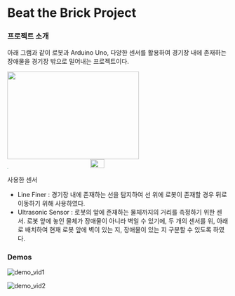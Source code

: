 # Beat the Brick Project

### 프로젝트 소개

아래 그램과 같이 로봇과  Arduino Uno, 다양한 센서를 활용하여 경기장 내에 존재하는 장애물을 경기장 밖으로 밀어내는 프로젝트이다.

<img src="https://github.com/jonghyun813/Beat-the-Brick/assets/66056087/0694ec05-da77-45d2-b528-5a428f07264d" width="300" height="200" />
<div style="display: flex; justify-content: center;">
    <img src="https://github.com/jonghyun813/Beat-the-Brick/assets/66056087/0694ec05-da77-45d2-b528-5a428f07264d" style="width: 25%;">
</div>

<img src="https://github.com/jonghyun813/Beat-the-Brick/assets/66056087/66627e07-b799-4a50-979e-c6224a5da2f0" style="zoom: 10%;" />


사용한 센서

- Line Finer : 경기장 내에 존재하는 선을 탐지하여 선 위에 로봇이 존재할 경우 뒤로 이동하기 위해 사용하였다.
- Ultrasonic Sensor : 로봇의 앞에 존재하는 물체까지의 거리를 측정하기 위한 센서. 로봇 앞에 놓인 물체가 장애물이 아니라 벽일 수 있기에, 두 개의 센서를 위, 아래로 배치하여 현재 로봇 앞에 벽이 있는 지, 장애물이 있는 지 구분할 수 있도록 하였다.



### Demos

![demo_vid1](https://github.com/jonghyun813/Beat-the-Brick/assets/66056087/7956ae20-9925-43e4-a2d6-090497394164)



![demo_vid2](https://github.com/jonghyun813/Beat-the-Brick/assets/66056087/f71362c0-4e80-4817-b6b0-62fe589aace0)



